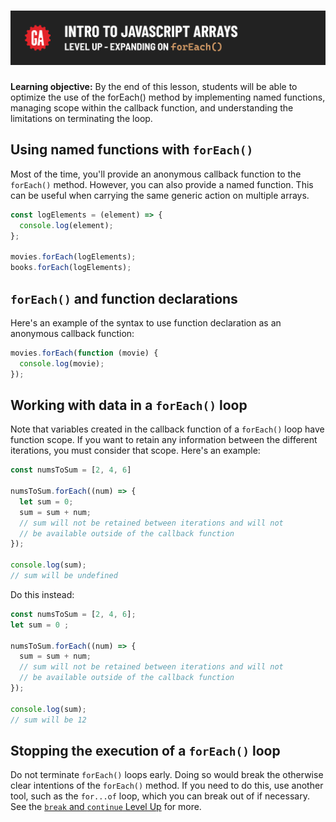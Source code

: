 # ![Intro to JavaScript Arrays - Level Up - Expanding on `forEach()`](./assets/hero-expanding-on-foreach.png)

**Learning objective:** By the end of this lesson, students will be able to optimize the use of the forEach() method by implementing named functions, managing scope within the callback function, and understanding the limitations on terminating the loop.

## Using named functions with `forEach()`

Most of the time, you'll provide an anonymous callback function to the `forEach()` method. However, you can also provide a named function. This can be useful when carrying the same generic action on multiple arrays.

```js
const logElements = (element) => {
  console.log(element);
};

movies.forEach(logElements);
books.forEach(logElements);
```

## `forEach()` and function declarations

Here's an example of the syntax to use function declaration as an anonymous callback function:

```js
movies.forEach(function (movie) {
  console.log(movie);
});
```

## Working with data in a `forEach()` loop

Note that variables created in the callback function of a `forEach()` loop have function scope. If you want to retain any information between the different iterations, you must consider that scope. Here's an example:

```js
const numsToSum = [2, 4, 6]

numsToSum.forEach((num) => {
  let sum = 0;
  sum = sum + num;
  // sum will not be retained between iterations and will not 
  // be available outside of the callback function
});

console.log(sum);
// sum will be undefined
```

Do this instead:

```js
const numsToSum = [2, 4, 6];
let sum = 0 ;

numsToSum.forEach((num) => {
  sum = sum + num;
  // sum will not be retained between iterations and will not 
  // be available outside of the callback function
});

console.log(sum);
// sum will be 12
```

## Stopping the execution of a `forEach()` loop

Do not terminate `forEach()` loops early. Doing so would break the otherwise clear intentions of the `forEach()` method. If you need to do this, use another tool, such as the `for...of` loop, which you can break out of if necessary. See the [`break` and `continue` Level Up](./break-and-continue.md) for more.
